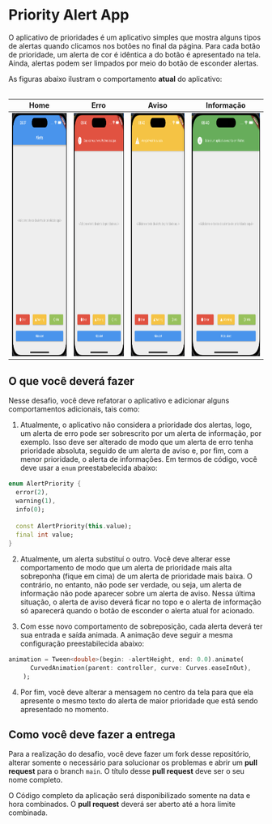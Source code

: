 # Priority Alert App

O aplicativo de prioridades é um aplicativo simples que mostra alguns tipos de alertas quando clicamos nos botões no final da página. Para cada botão de prioridade, um alerta de cor é idêntica a do botão é apresentado na tela. Ainda, alertas podem ser limpados por meio do botão de esconder alertas.

As figuras abaixo ilustram o comportamento **atual** do aplicativo:
<br><br>
<table class="tg">
<thead>
  <tr>
    <th class="tg-0pky">Home</th>
    <th class="tg-0pky">Erro</th>
    <th class="tg-0pky">Aviso</th>
    <th class="tg-0pky">Informação</th>
  </tr>
</thead>
<tbody>
  <tr>
    <td class="tg-0pky">
        <img src="img/home.png" width="280" height="480"/>
    </td>
    <td class="tg-0pky">
        <img src="img/error.png" width="280" height="480"/>
    </td>
    <td class="tg-0pky">
        <img src="img/warning.png" width="280" height="480"/>
    </td>
    <td class="tg-0pky">
        <img src="img/info.png" width="280" height="480"/>
    </td>
  </tr>
</tbody>
</table>

## O que você deverá fazer

Nesse desafio, você deve refatorar o aplicativo e adicionar alguns comportamentos adicionais, tais como:

1. Atualmente, o aplicativo não considera a prioridade dos alertas, logo, um alerta de erro pode ser sobrescrito por um alerta de informação, por exemplo. Isso deve ser alterado de modo que um alerta de erro tenha prioridade absoluta, seguido de um alerta de aviso e, por fim, com a menor prioridade, o alerta de informações. Em termos de código, você deve usar a `enum` preestabelecida abaixo:

```dart
enum AlertPriority {
  error(2),
  warning(1),
  info(0);

  const AlertPriority(this.value);
  final int value;
}
```

2. Atualmente, um alerta substituí o outro. Você deve alterar esse comportamento de modo que um alerta de prioridade mais alta sobreponha (fique em cima) de um alerta de prioridade mais baixa. O contrário, no entanto, não pode ser verdade, ou seja, um alerta de informação não pode aparecer sobre um alerta de aviso. Nessa última situação, o alerta de aviso deverá ficar no topo e o alerta de informação só aparecerá quando o botão de esconder o alerta atual for acionado.

3. Com esse novo comportamento de sobreposição, cada alerta deverá ter sua entrada e saída animada. A animação deve seguir a mesma configuração preestabilecida abaixo:

```dart
animation = Tween<double>(begin: -alertHeight, end: 0.0).animate(
      CurvedAnimation(parent: controller, curve: Curves.easeInOut),
    );
```

4. Por fim, você deve alterar a mensagem no centro da tela para que ela apresente o mesmo texto do alerta de maior prioridade que está sendo apresentado no momento.

## Como você deve fazer a entrega

Para a realização do desafio, você deve fazer um fork desse repositório, alterar somente o necessário para solucionar os problemas e abrir um **pull request** para o branch `main`. O título desse **pull request** deve ser o seu nome completo.

O Código completo da aplicação será disponibilizado somente na data e hora combinados. O **pull request** deverá ser aberto até a hora limite combinada.

